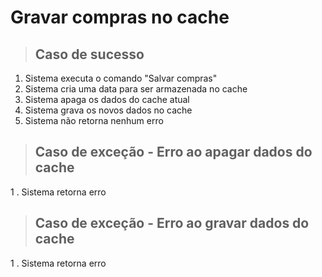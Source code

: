 # Gravar compras no cache

> ## Caso de sucesso
1. Sistema executa o comando "Salvar compras"
2. Sistema cria uma data para ser armazenada no cache
3. Sistema apaga os dados do cache atual
4. Sistema grava os novos dados no cache
5. Sistema não retorna nenhum erro

> ## Caso de exceção - Erro ao apagar dados do cache
1 . Sistema retorna erro

> ## Caso de exceção - Erro ao gravar dados do cache
1 . Sistema retorna erro